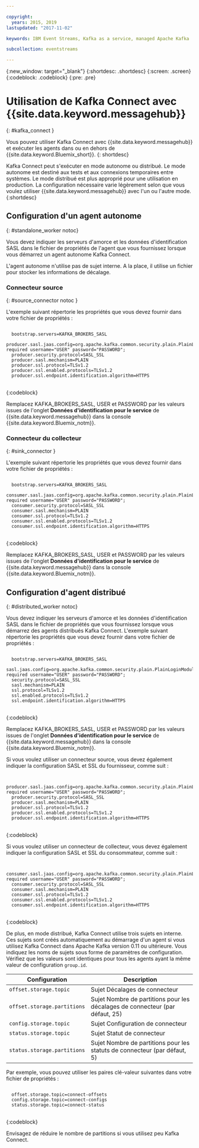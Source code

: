 ```yaml
---

copyright:
  years: 2015, 2019
lastupdated: "2017-11-02"

keywords: IBM Event Streams, Kafka as a service, managed Apache Kafka

subcollection: eventstreams

---
```


{:new_window: target="_blank"}
{:shortdesc: .shortdesc}
{:screen: .screen}
{:codeblock: .codeblock}
{:pre: .pre}

# Utilisation de Kafka Connect avec {{site.data.keyword.messagehub}}
{: #kafka_connect }

Vous pouvez utiliser Kafka Connect avec {{site.data.keyword.messagehub}} et exécuter les agents dans ou en dehors de {{site.data.keyword.Bluemix_short}}.
{: shortdesc}

Kafka Connect peut s'exécuter en mode autonome ou distribué. Le mode autonome est destiné aux tests et aux connexions temporaires entre systèmes. Le mode distribué est plus approprié pour une utilisation en production. La configuration nécessaire varie légèrement selon que vous voulez utiliser {{site.data.keyword.messagehub}} avec l'un ou l'autre mode.
{:shortdesc}

## Configuration d'un agent autonome
{: #standalone_worker notoc}

Vous devez indiquer les serveurs d'amorce et les données d'identification SASL dans le fichier de propriétés de l'agent que vous fournissez lorsque vous démarrez un agent autonome Kafka Connect.

L'agent autonome n'utilise pas de sujet interne. A la place, il utilise un fichier pour stocker les informations de décalage.

### Connecteur source
{: #source_connector notoc }

L'exemple suivant répertorie les propriétés que vous devez fournir dans votre fichier de propriétés :

<pre>
<code>
  bootstrap.servers=KAFKA_BROKERS_SASL
  producer.sasl.jaas.config=org.apache.kafka.common.security.plain.PlainLoginModule required username="USER" password="PASSWORD";
  producer.security.protocol=SASL_SSL
  producer.sasl.mechanism=PLAIN
  producer.ssl.protocol=TLSv1.2
  producer.ssl.enabled.protocols=TLSv1.2
  producer.ssl.endpoint.identification.algorithm=HTTPS
</code>
</pre>
{:codeblock}

Remplacez KAFKA_BROKERS_SASL, USER et PASSWORD par les valeurs issues de l'onglet **Données d'identification pour le service** de {{site.data.keyword.messagehub}} dans la console {{site.data.keyword.Bluemix_notm}}.

### Connecteur du collecteur
{: #sink_connector }

L'exemple suivant répertorie les propriétés que vous devez fournir dans votre fichier de propriétés :

<pre>
<code>
  bootstrap.servers=KAFKA_BROKERS_SASL
  consumer.sasl.jaas.config=org.apache.kafka.common.security.plain.PlainLoginModule required username="USER" password="PASSWORD";
  consumer.security.protocol=SASL_SSL
  consumer.sasl.mechanism=PLAIN
  consumer.ssl.protocol=TLSv1.2
  consumer.ssl.enabled.protocols=TLSv1.2
  consumer.ssl.endpoint.identification.algorithm=HTTPS
</code>
</pre>
{:codeblock}

Remplacez KAFKA_BROKERS_SASL, USER et PASSWORD par les valeurs issues de l'onglet **Données d'identification pour le service** de {{site.data.keyword.messagehub}} dans la console {{site.data.keyword.Bluemix_notm}}.

## Configuration d'agent distribué
{: #distributed_worker notoc}

Vous devez indiquer les serveurs d'amorce et les données d'identification SASL dans le fichier de propriétés que vous fournissez lorsque vous démarrez des agents distribués Kafka Connect. L'exemple suivant répertorie les propriétés que vous devez fournir dans votre fichier de propriétés :

<pre>
<code>
  bootstrap.servers=KAFKA_BROKERS_SASL
  sasl.jaas.config=org.apache.kafka.common.security.plain.PlainLoginModule required username="USER" password="PASSWORD";
  security.protocol=SASL_SSL
  sasl.mechanism=PLAIN
  ssl.protocol=TLSv1.2
  ssl.enabled.protocols=TLSv1.2
  ssl.endpoint.identification.algorithm=HTTPS
</code>
</pre>
{:codeblock}

Remplacez KAFKA_BROKERS_SASL, USER et PASSWORD par les valeurs issues de l'onglet **Données d'identification pour le service** de {{site.data.keyword.messagehub}} dans la console {{site.data.keyword.Bluemix_notm}}.

Si vous voulez utiliser un connecteur source, vous devez également indiquer la configuration SASL et SSL du fournisseur, comme suit :

<pre>
<code>
  producer.sasl.jaas.config=org.apache.kafka.common.security.plain.PlainLoginModule required username="USER" password="PASSWORD";
  producer.security.protocol=SASL_SSL
  producer.sasl.mechanism=PLAIN
  producer.ssl.protocol=TLSv1.2
  producer.ssl.enabled.protocols=TLSv1.2
  producer.ssl.endpoint.identification.algorithm=HTTPS
</code>
</pre>
{:codeblock}

Si vous voulez utiliser un connecteur de collecteur, vous devez également indiquer la configuration SASL et SSL du consommateur, comme suit :

<pre>
<code>
  consumer.sasl.jaas.config=org.apache.kafka.common.security.plain.PlainLoginModule required username="USER" password="PASSWORD";
  consumer.security.protocol=SASL_SSL
  consumer.sasl.mechanism=PLAIN
  consumer.ssl.protocol=TLSv1.2
  consumer.ssl.enabled.protocols=TLSv1.2
  consumer.ssl.endpoint.identification.algorithm=HTTPS
</code>
</pre>
{:codeblock}

De plus, en mode distribué, Kafka Connect utilise trois sujets en interne. Ces sujets sont créés automatiquement au démarrage d'un agent si vous utilisez Kafka Connect dans Apache Kafka version 0.11 ou ultérieure. Vous indiquez les noms de sujets sous forme de paramètres de configuration. Vérifiez que les valeurs sont identiques pour tous les agents ayant la même valeur de configuration `group.id`.

| Configuration               | Description                                                         |
| --------------------------- | ------------------------------------------------------------------- |
| `offset.storage.topic`      | Sujet Décalages de connecteur                                             |
| `offset.storage.partitions` | Sujet Nombre de partitions pour les décalages de connecteur (par défaut, 25) |
| `config.storage.topic`      | Sujet Configuration de connecteur                                       |
| `status.storage.topic`      | Sujet Statut de connecteur                                              |
| `status.storage.partitions` | Sujet Nombre de partitions pour les statuts de connecteur (par défaut, 5)          |

Par exemple, vous pouvez utiliser les paires clé-valeur suivantes dans votre fichier de propriétés :

<pre>
<code>
  offset.storage.topic=connect-offsets
  config.storage.topic=connect-configs
  status.storage.topic=connect-status
</code>
</pre>
{:codeblock}

Envisagez de réduire le nombre de partitions si vous utilisez peu Kafka Connect.



